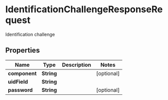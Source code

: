 

# IdentificationChallengeResponseRequest

Identification challenge

## Properties

| Name | Type | Description | Notes |
|------------ | ------------- | ------------- | -------------|
|**component** | **String** |  |  [optional] |
|**uidField** | **String** |  |  |
|**password** | **String** |  |  [optional] |



